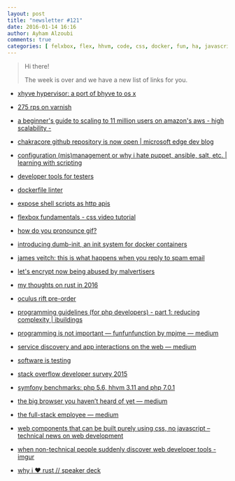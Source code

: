 ```yaml
---
layout: post
title: "newsletter #121"
date: 2016-01-14 16:16
author: Ayham Alzoubi
comments: true
categories: [ felxbox, flex, hhvm, code, css, docker, fun, ha, javascript, osx, php, php7, react, scalability]
---
```


> Hi there!
>
> The week is over and we have a new list of links for you.
>

* [ xhyve hypervisor: a port of bhyve to os x](xhyve.org)

* [275 rps on varnish](https://kly.no/posts/2010_10_23__High_End_Varnish___275_thousand_requests_per_second___.html?utm_content=buffer12c8f)

* [a beginner's guide to scaling to 11 million users on amazon's aws - high scalability -](http://highscalability.com/blog/2016/1/11/a-beginners-guide-to-scaling-to-11-million-users-on-amazons.html)

<!-- more -->

* [chakracore github repository is now open | microsoft edge dev blog](https://blogs.windows.com/msedgedev/2016/01/13/chakracore-now-open/)

* [configuration (mis)management or why i hate puppet, ansible, salt, etc. | learning with scripting](http://www.scriptcrafty.com/configuration-mismanagement-or-why-i-hate-puppet-ansible-salt-etc/?utm_content=bufferda1fc)

* [developer tools for testers](http://blog.scottlogic.com/2015/12/16/devTools.html)

* [dockerfile linter](http://hadolint.lukasmartinelli.ch/)

* [expose shell scripts as http apis](https://github.com/lukasmartinelli/nigit?utm_content=buffer6e3e2)

* [flexbox fundamentals - css video tutorial ](https://egghead.io/lessons/misc-flexbox-fundamentals)

* [how do you pronounce gif?](https://mobile.twitter.com/MattNavarra/status/684690494841028608/photo/1?utm_content=bufferd9d8a)

* [introducing dumb-init, an init system for docker containers](http://engineeringblog.yelp.com/2016/01/dumb-init-an-init-for-docker.html?utm_content=buffere688c)

* [james veitch: this is what happens when you reply to spam email ](http://www.ted.com/talks/james_veitch_this_is_what_happens_when_you_reply_to_spam_email)

* [let's encrypt now being abused by malvertisers](http://blog.trendmicro.com/trendlabs-security-intelligence/lets-encrypt-now-being-abused-by-malvertisers/?utm_content=bufferaf68e)

* [my thoughts on rust in 2016](http://www.ncameron.org/blog/my-thoughts-on-rust-in-2016/?utm_content=buffer68397)

* [oculus rift pre-order](https://shop.oculus.com/en-us/cart/)

* [programming guidelines (for php developers) - part 1: reducing complexity | ibuildings](https://www.ibuildings.nl/blog/2016/01/programming-guidelines-php-developers-part-1-reducing-complexity)

* [programming is not important — funfunfunction by mpjme — medium](https://medium.com/humans-create-software/programming-is-not-important-bc0ef1a2b113)

* [service discovery and app interactions on the web — medium](https://medium.com/@paul_kinlan/service-discovery-and-app-interactions-on-the-web-e9473584dfcd)

* [software is testing](http://sethgodin.typepad.com/seths_blog/2016/01/software-is-testing.html)

* [stack overflow developer survey 2015](http://stackoverflow.com/research/developer-survey-2015?utm_content=bufferb93b8)

* [symfony benchmarks: php 5.6, hhvm 3.11 and php 7.0.1](https://www.symfony.fi/entry/symfony-benchmarks-php-56-hhvm-and-php-7)

* [the big browser you haven’t heard of yet — medium](https://medium.com/@torgo/the-big-browser-you-haven-t-heard-of-yet-481a1b48517b)

* [the full-stack employee — medium](https://medium.com/@chrismessina/the-full-stack-employee-ed0db089f0a1)

* [web components that can be built purely using css, no javascript – technical news on web development](http://technical.nailfashionsweden.se/web-components-that-can-be-built-purely-using-css-no-javascript/)

* [when non-technical people suddenly discover web developer tools - imgur](http://imgur.com/mnfQe3V)

* [why i ❤ rust // speaker deck](https://speakerdeck.com/jvns/why-i-rust?utm_content=bufferd5c71)